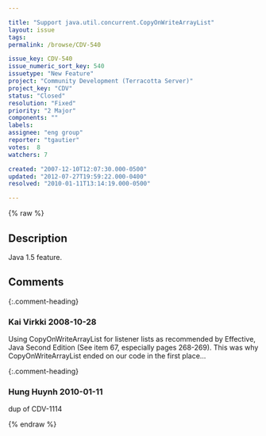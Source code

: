 ```yaml
---

title: "Support java.util.concurrent.CopyOnWriteArrayList"
layout: issue
tags: 
permalink: /browse/CDV-540

issue_key: CDV-540
issue_numeric_sort_key: 540
issuetype: "New Feature"
project: "Community Development (Terracotta Server)"
project_key: "CDV"
status: "Closed"
resolution: "Fixed"
priority: "2 Major"
components: ""
labels: 
assignee: "eng group"
reporter: "tgautier"
votes:  8
watchers: 7

created: "2007-12-10T12:07:30.000-0500"
updated: "2012-07-27T19:59:22.000-0400"
resolved: "2010-01-11T13:14:19.000-0500"

---
```




{% raw %}



## Description

<div markdown="1" class="description">

Java 1.5 feature.

</div>

## Comments


{:.comment-heading}
### **Kai Virkki** <span class="date">2008-10-28</span>

<div markdown="1" class="comment">

Using CopyOnWriteArrayList for listener lists as recommended by Effective, Java Second Edition (See item 67, especially pages 268-269). This was why CopyOnWriteArrayList ended on our code in the first place...

</div>


{:.comment-heading}
### **Hung Huynh** <span class="date">2010-01-11</span>

<div markdown="1" class="comment">

dup of CDV-1114

</div>



{% endraw %}
